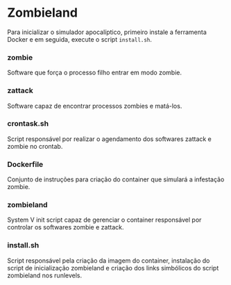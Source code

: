 # Zombieland
Para inicializar o simulador apocalíptico, primeiro instale a ferramenta Docker e em seguida, execute o script `install.sh`.

### zombie
Software que força o processo filho entrar em modo zombie.

### zattack
Software capaz de encontrar processos zombies e matá-los.

### crontask.sh
Script responsável por realizar o agendamento dos softwares zattack e zombie no crontab.

### Dockerfile
Conjunto de instruções para criação do container que simulará a infestação zombie.

### zombieland
System V init script capaz de gerenciar o container responsável por controlar os softwares zombie e zattack.

### install.sh
Script responsável pela criação da imagem do container, instalação do script de inicialização zombieland e criação dos links simbólicos do script zombieland nos runlevels.
